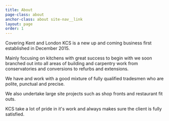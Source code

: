 ```yaml
---
title: About
page-class: about
anchor-class: about site-nav__link
layout: page
order: 1
---
```


Covering Kent and London KCS is a new up and coming business first established in December 2015.

Mainly focusing on kitchens with great success to begin with we soon branched out into all areas of building and carpentry work from conservatories and conversions to refurbs and extensions.

We have and work with a good mixture of fully qualified tradesmen who are polite, punctual and precise.

We also undertake large site projects such as shop fronts and restaurant fit outs.

KCS take a lot of pride in it's work and always makes sure the client is fully satisfied.
